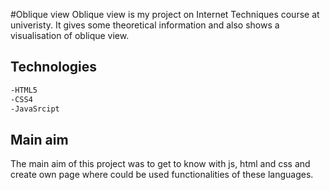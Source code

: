 #Oblique view
Oblique view is my project on Internet Techniques course at univeristy.
It gives some theoretical information and also shows a visualisation of oblique view.

## Technologies

```bash
-HTML5
-CSS4
-JavaSrcipt
```

## Main aim
The main aim of this project was to get to know with js, html and css and create own page where could be used functionalities of these languages.
